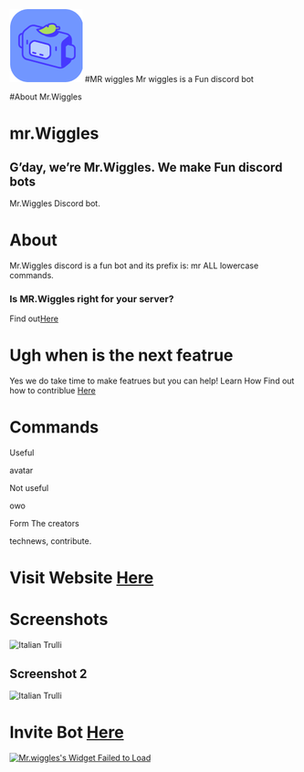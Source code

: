 ![logo](300e574bfeb954dc85176e515eb7b57c.png
)
#MR wiggles
Mr wiggles is a Fun discord bot

#About Mr.Wiggles


<h1>mr.Wiggles</h1>
<h2><b>G’day, we’re Mr.Wiggles. We make Fun discord bots</b></h2>


Mr.Wiggles Discord bot.

<h1>About</h1>
<p>Mr.Wiggles discord is a fun bot and its prefix is: mr ALL lowercase commands.</p>

<h3>Is MR.Wiggles right for your server?</h3>
Find out<a href="https://docs.mrwiggles.cf/rightforyou">Here</a>

<h1>Ugh when is the next featrue</h1>
Yes we do take time to make featrues but you can help!
Learn How Find out how to contriblue  <a href="https://docs.mrwiggles.cf/contriblue/what-its-about">Here</a>


<h1>Commands</h1>


Useful

avatar

Not useful

owo

Form The creators

technews, contribute.

<h1> Visit Website <a href="https://mrwiggles.cf">Here</a></h1>


<h1>Screenshots</h1>
<img src="https://cdn.discordapp.com/attachments/764121570690990100/764121908189986836/1.png" alt="Italian Trulli">
<h2>Screenshot 2</h2>
<img src="https://cdn.discordapp.com/attachments/764121570690990100/764121912879218748/2.png" alt="Italian Trulli">

<h1> Invite Bot <a href="https://discord.com/oauth2/authorize?client_id=758424457781313540&permissions=1812462673&scope=bot">Here</a></h1>


<a href="https://botsfordiscord.com/bots/758424457781313540" >
            <img src="https://botsfordiscord.com/api/bot/758424457781313540/widget" title="Visit Mr.wiggles listed on Bots for Discord!" alt="Mr.wiggles's Widget Failed to Load" /></a>
